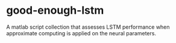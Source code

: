# good-enough-lstm
A matlab script collection that assesses LSTM performance when approximate computing is applied on the neural parameters.
